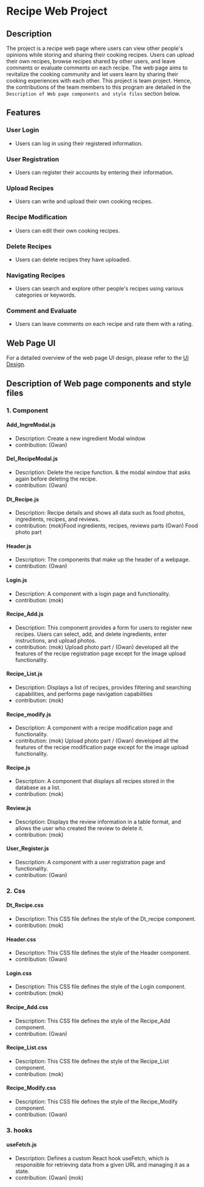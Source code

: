 # Recipe Web Project

## Description
The project is a recipe web page where users can view other people's opinions while storing and sharing their cooking recipes. Users can upload their own recipes, browse recipes shared by other users, and leave comments or evaluate comments on each recipe. The web page aims to revitalize the cooking community and let users learn by sharing their cooking experiences with each other. This project is team project. Hence, the contributions of the team members to this program are detailed in the `Description of Web page components and style files` section below.


## Features

### User Login
- Users can log in using their registered information.
### User Registration
- Users can register their accounts by entering their information.
### Upload Recipes
- Users can write and upload their own cooking recipes.
### Recipe Modification
- Users can edit their own cooking recipes.
### Delete Recipes
- Users can delete recipes they have uploaded.
### Navigating Recipes
- Users can search and explore other people's recipes using various categories or keywords.
### Comment and Evaluate
- Users can leave comments on each recipe and rate them with a rating.

## Web Page UI
For a detailed overview of the web page UI design, please refer to the [UI Design](./docs/web_recipe_UI.pptx).

## Description of Web page components and style files
### 1. Component
#### Add_IngreModal.js
- Description: Create a new ingredient Modal window
- contribution: (Gwan)
#### Del_RecipeModal.js
- Description: Delete the recipe function. & the modal window that asks again before deleting the recipe.
- contribution: (Gwan)
#### Dt_Recipe.js
- Description: Recipe details and shows all data such as food photos, ingredients, recipes, and reviews.
- contribution: (mok)Food ingredients, recipes, reviews parts (Gwan) Food photo part
#### Header.js
- Description: The components that make up the header of a webpage.
- contribution: (Gwan)
#### Login.js
- Description: A component with a login page and functionality.
- contribution: (mok)
#### Recipe_Add.js
- Description: This component provides a form for users to register new recipes. Users can select, add, and delete ingredients, enter instructions, and upload photos.
- contribution: (mok) Upload photo part / (Gwan) developed all the features of the recipe registration page except for the image upload functionality.
#### Recipe_List.js
- Description: Displays a list of recipes, provides filtering and searching capabilities, and performs page navigation capabilities
- contribution: (mok)
#### Recipe_modify.js
- Description: A component with a recipe modification page and functionality.
- contribution: (mok) Upload photo part / (Gwan) developed all the features of the recipe modification page except for the image upload functionality.
#### Recipe.js
- Description: A component that displays all recipes stored in the database as a list.
- contribution: (mok)
#### Review.js
- Description: Displays the review information in a table format, and allows the user who created the review to delete it.
- contribution: (mok)
#### User_Register.js
- Description: A component with a user registration page and functionality.
- contribution: (Gwan)

### 2. Css
#### Dt_Recipe.css
- Description: This CSS file defines the style of the Dt_recipe component.
- contribution: (mok)
#### Header.css
- Description: This CSS file defines the style of the Header component.
- contribution: (Gwan)
#### Login.css
- Description: This CSS file defines the style of the Login component.
- contribution: (mok)
#### Recipe_Add.css
- Description: This CSS file defines the style of the Recipe_Add component.
- contribution: (Gwan)
#### Recipe_List.css
- Description: This CSS file defines the style of the Recipe_List component.
- contribution: (mok)
#### Recipe_Modify.css
- Description: This CSS file defines the style of the Recipe_Modify component.
- contribution: (Gwan)

### 3. hooks
#### useFetch.js
- Description: Defines a custom React hook useFetch, which is responsible for retrieving data from a given URL and managing it as a state.
- contribution: (Gwan) (mok)

